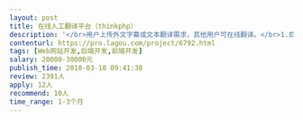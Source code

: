 ```yaml
---                
layout: post       
title: 在线人工翻译平台（thinkphp）           
description: '</br>用户上传外文字幕或文本翻译需求，其他用户可在线翻译。</br>1.目前已有thinkphp开发的原型，需继续完成。</br>2.项目需前端交互开发和php开发（thinkphp）。</br>3.周期1至3个月。</br>'     
contenturl: https://pro.lagou.com/project/6792.html      
tags: [Web网站开发,后端开发,前端开发]            
salary: 20000-30000元          
publish_time: 2018-03-18 09:41:38         
review: 2391人                   
apply: 12人                   
recommend: 10人                   
time_range: 1-3个月              
---                 
```

